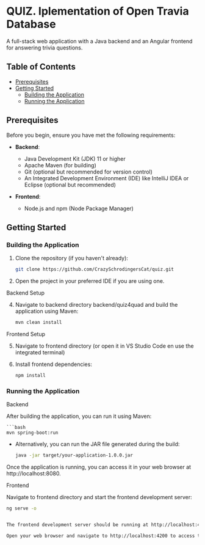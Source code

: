 # QUIZ. Iplementation of Open Travia Database

A full-stack web application with a Java backend and an Angular frontend for answering trivia questions.

## Table of Contents

- [Prerequisites](#prerequisites)
- [Getting Started](#getting-started)
  - [Building the Application](#building-the-application)
  - [Running the Application](#running-the-application)

## Prerequisites

Before you begin, ensure you have met the following requirements:
- **Backend**:
  - Java Development Kit (JDK) 11 or higher
  - Apache Maven (for building)
  - Git (optional but recommended for version control)
  - An Integrated Development Environment (IDE) like IntelliJ IDEA or Eclipse (optional but recommended)
 
- **Frontend**:
  - Node.js and npm (Node Package Manager)

## Getting Started

### Building the Application

1. Clone the repository (if you haven't already):

   ```bash
   git clone https://github.com/CrazySchrodingersCat/quiz.git
   
2. Open the project in your preferred IDE if you are using one.

Backend Setup

4. Navigate to backend directory backend/quiz4quad and build the application using Maven:

     ```bash
     mvn clean install

Frontend Setup

5. Navigate to frontend directory (or open it in VS Studio Code en use the integrated terminal)
3. Install frontend dependencies:

    ```bash
    npm install
    
### Running the Application

Backend

After building the application, you can run it using Maven:

    ```bash
    mvn spring-boot:run

- Alternatively, you can run the JAR file generated during the build:

   ```bash
   java -jar target/your-application-1.0.0.jar

Once the application is running, you can access it in your web browser at http://localhost:8080.

Frontend

Navigate to frontend directory and start the frontend development server:

   ```bash
   ng serve -o


The frontend development server should be running at http://localhost:4200.

Open your web browser and navigate to http://localhost:4200 to access the frontend.

